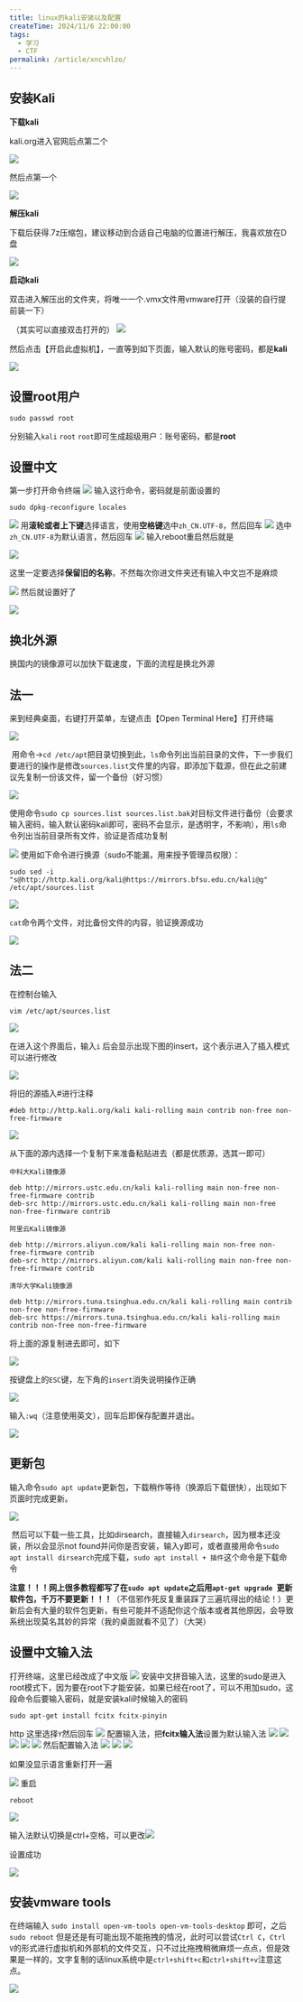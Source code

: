 ```yaml
---
title: linux的kali安装以及配置
createTime: 2024/11/6 22:00:00
tags:
  - 学习
  - CTF
permalink: /article/xncvhlzo/
---
```


## 安装Kali

**下载kali**

kali.org进入官网后点第二个

![](./assets/ea076519e15d8bd658821c54cdde0683.png)

然后点第一个

![](./assets/944ddd53cd5cb001118a46758b796ca7.png)

**解压kali**

下载后获得.7z压缩包，建议移动到合适自己电脑的位置进行解压，我喜欢放在D盘

![](./assets/f9902bf761885b7c08a8a3d450c68ad5.png)

**启动kali**

双击进入解压出的文件夹，将唯一一个.vmx文件用vmware打开（没装的自行提前装一下） 

 （其实可以直接双击打开的）
![](./assets/79186024ce310364cc3f66954aba028b.png)

然后点击【开启此虚拟机】，一直等到如下页面，输入默认的账号密码，都是**kali**

![](./assets/42f1cf2d0af2efd8967fff248b0525ff.png)



## 设置root用户

```text
sudo passwd root
```

分别输入`kali` `root` `root`即可生成超级用户：账号密码，都是**root**



## 设置中文

第一步打开命令终端 ![](./assets/0e3ef444d5e51192eb97a2decdf7867b.png) 输入这行命令，密码就是前面设置的

```
sudo dpkg-reconfigure locales
```

![](./assets/7e551e49593d9d180fcd1aeebe3c36d5.png) 用**滚轮或者上下键**选择语言，使用**空格键**选中`zh_CN.UTF-8`，然后回车 ![](./assets/0beae3651e38808f977e41edc2689af3.png) 选中`zh_CN.UTF-8`为默认语言，然后回车 ![](./assets/c3ab1f67310769d6c62188b187b8e542.png) 输入reboot重启然后就是

 ![](./assets/a320b35f4b1c47c9d50da7921897ad6f.png) 

这里一定要选择**保留旧的名称**，不然每次你进文件夹还有输入中文岂不是麻烦

![](./assets/6668be0ef24346fe4d2341ffbbe20ce9.png) 然后就设置好了 

![](./assets/b7975caf736ba015cf9a68e1dcd50fe2.png)



## 换北外源

换国内的镜像源可以加快下载速度，下面的流程是换北外源

## 法一

来到经典桌面，右键打开菜单，左键点击【Open Terminal Here】打开终端 

![](./assets/ddaa9ddcffcab5b195311d8d78d5e257.png)

 用命令->`cd /etc/apt`把目录切换到此，`ls`命令列出当前目录的文件，下一步我们要进行的操作是修改`sources.list`文件里的内容，即添加下载源，但在此之前建议先复制一份该文件，留一个备份（好习惯）

![](./assets/a156344c13c2048b503c80d2e1994eaa.png)

使用命令`sudo cp sources.list sources.list.bak`对目标文件进行备份（会要求输入密码，输入默认密码kali即可，密码不会显示，是透明字，不影响），用`ls`命令列出当前目录所有文件，验证是否成功复制

![](./assets/a4b8e26037d5b87aa069e29518790f71.png) 使用如下命令进行换源（sudo不能漏，用来授予管理员权限）：

```
sudo sed -i "s@http://http.kali.org/kali@https://mirrors.bfsu.edu.cn/kali@g" /etc/apt/sources.list
```

![](./assets/5fa0b16bcfc33658948f890b4141ab29.png)

`cat`命令两个文件，对比备份文件的内容，验证换源成功

![](./assets/d6c4d8d1a39278e6f365e6d0307f1c1d.png)

## 法二

在控制台输入

```
vim /etc/apt/sources.list
```

![](./assets/407d95e9339a457ebcfcf7062cdc1ae8.png)

在进入这个界面后，输入`i` 后会显示出现下图的insert，这个表示进入了插入模式可以进行修改

![](./assets/22f3b672a67043448198a3cc8650a213.png)

将旧的源插入#进行注释

```
#deb http://http.kali.org/kali kali-rolling main contrib non-free non-free-firmware
```

![](./assets/422fc7e81c1543c1ad6b4e657333b5f2.png)

从下面的源内选择一个复制下来准备粘贴进去（都是优质源，选其一即可）

```
中科大Kali镜像源

deb http://mirrors.ustc.edu.cn/kali kali-rolling main non-free non-free-firmware contrib
deb-src http://mirrors.ustc.edu.cn/kali kali-rolling main non-free non-free-firmware contrib

```

```
阿里云Kali镜像源

deb http://mirrors.aliyun.com/kali kali-rolling main non-free non-free-firmware contrib
deb-src http://mirrors.aliyun.com/kali kali-rolling main non-free non-free-firmware contrib

```

```
清华大学Kali镜像源

deb http://mirrors.tuna.tsinghua.edu.cn/kali kali-rolling main contrib non-free non-free-firmware
deb-src https://mirrors.tuna.tsinghua.edu.cn/kali kali-rolling main contrib non-free non-free-firmware

```

将上面的源复制进去即可，如下

![](./assets/24b74add7e584ace9ab85cd170b7ea62.png)

按键盘上的`ESC`键，左下角的`insert`消失说明操作正确

![](./assets/0be2f95b8258410284784c8caaeff10d.png)

输入`:wq`（注意使用英文），回车后即保存配置并退出。

![](./assets/e22aad7bfa58415196f2f400e7a276a0.png)

## 更新包

输入命令`sudo apt update`更新包，下载稍作等待（换源后下载很快），出现如下页面时完成更新。

![](./assets/e5b1559430048fdc0ba164ce65077e4f.png)

 然后可以下载一些工具，比如dirsearch，直接输入`dirsearch`，因为根本还没装，所以会显示not found并问你是否安装，输入y即可，或者直接用命令`sudo apt install dirsearch`完成下载，`sudo apt install + 插件`这个命令是下载命令

**注意！！！网上很多教程都写了在`sudo apt update`之后用`apt-get upgrade `更新软件包，千万不要更新！！！**（不信邪作死反复重装踩了三遍坑得出的结论！）更新后会有大量的软件包更新，有些可能并不适配你这个版本或者其他原因，会导致系统出现莫名其妙的异常（我的桌面就看不见了）（大哭）

## 设置中文输入法

打开终端，这里已经改成了中文版 ![](./assets/d194b33092b682893266a2f16956a075.png) 安装中文拼音输入法，这里的sudo是进入root模式下，因为要在root下才能安装，如果已经在root了，可以不用加sudo，这段命令后要输入密码，就是安装kali时候输入的密码

```
sudo apt-get install fcitx fcitx-pinyin
```
http
这里选择`Y`然后回车 ![](./assets/4a74c5705117f015976645f40fd0b87e.png) 配置输入法，把**fcitx输入法**设置为默认输入法 ![](./assets/d5da58d0a241deacc3f27b2ef96f94b3.png) ![](./assets/a0c3cdfacb9eb1c509e0d4ca68650a99.png) ![](./assets/7afa5c81313a578bf8365bba96187aa9.png) ![](./assets/5c9be7a622c1c64e2ea6775c1cc47430.png) ![](./assets/21c58901c45aecb312a167ee40a6d177.png) 然后配置输入法 ![](./assets/9ae968c6180b35e12f20c2c75fed5d35.png) ![](./assets/7a029793d8b4ae344aca7a3f0dfbc78e.png) ![](./assets/d573a356bc1a7721154ea3a33f7796ae.png) 

如果没显示语言重新打开一遍

![](./assets/42737b1e42ae84f01d421c9c36df88b1.png) 重启

```
reboot
```

![](./assets/a080fa41359e46e6ca72c3663c4c5fe1.png) 

输入法默认切换是ctrl+空格，可以更改![](./assets/36a7647f6cacf2b3e078fd9ea414dbf2.png)

设置成功

 ![](./assets/e21f8bc6cb99ff299f46d7ebaaa0b73f.png)

## 安装vmware tools

在终端输入
```sudo install open-vm-tools open-vm-tools-desktop```
即可，之后```sudo reboot```
但是还是有可能出现不能拖拽的情况，此时可以尝试`Ctrl C`，`Ctrl V`的形式进行虚拟机和外部机的文件交互，只不过比拖拽稍微麻烦一点点，但是效果是一样的，文字复制的话linux系统中是`ctrl+shift+c`和`ctrl+shift+v`注意这点。

![](./assets/1972a46ec11bbaf59fa90c2f884dc6aa.png)

